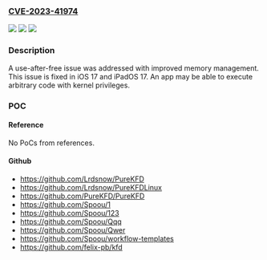 ### [CVE-2023-41974](https://cve.mitre.org/cgi-bin/cvename.cgi?name=CVE-2023-41974)
![](https://img.shields.io/static/v1?label=Product&message=iOS%20and%20iPadOS&color=blue)
![](https://img.shields.io/static/v1?label=Version&message=unspecified%20&color=brightgreen)
![](https://img.shields.io/static/v1?label=Vulnerability&message=An%20app%20may%20be%20able%20to%20execute%20arbitrary%20code%20with%20kernel%20privileges&color=brightgreen)

### Description

A use-after-free issue was addressed with improved memory management. This issue is fixed in iOS 17 and iPadOS 17. An app may be able to execute arbitrary code with kernel privileges.

### POC

#### Reference
No PoCs from references.

#### Github
- https://github.com/Lrdsnow/PureKFD
- https://github.com/Lrdsnow/PureKFDLinux
- https://github.com/PureKFD/PureKFD
- https://github.com/Spoou/1
- https://github.com/Spoou/123
- https://github.com/Spoou/Qqq
- https://github.com/Spoou/Qwer
- https://github.com/Spoou/workflow-templates
- https://github.com/felix-pb/kfd

